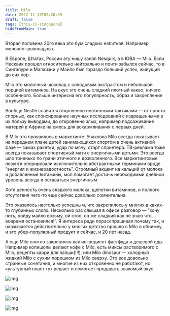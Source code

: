 ```yaml
---
title: Milo
date: 2022-11-13T06:20:39
draft: false
tags: [this-is-singapore]
hideFromMain: true
---
```

Вторая половина 20го века это бум сладких напитков. Например молочно-шоколадных.

В Европе, Штатах, России эту нишу занял Nesquik, а в ЮВА — Milo. Если Несквик прошел относительно нейтрально и почти забылся сейчас, то в Сингапуре и Малайзии у Майло был гораздо больший успех, живущий до сих пор.

Milo это молочный шоколад с солодовым экстрактом и небольшой порцией витаминов. На вкус это очень сладкий плотный какао, ничего особенного. Больше интересна его популярность, образ и закрепление в культуре.

Вообще Nestle славится откровенно неэтичными тактиками — от просто спорных, как спонсирование научных исследований с извращенными в их пользу выводами, до откровенно злых, например подсаживание матерей в Африке на смесь для вскармливания с первых дней.

В Milo это проявилось в маркетинге. Упаковка Milo всегда показывает на переднем плане детей занимающихся спортом в очень активной фазе — замах ракетки, удар по мячу, старт спринтера. ТВ-реклама тоже всегда показывает спортивный матч с энергичными детьми. Это всегда шло тоненько по грани этичного и дозволенного. Все маркетинговые лозунги оперировали исключительно абстрактными терминами вроде “энергия и жизнерадостность”. Огромный акцент на кальций от молока и добавленные витамины, мол помогает достичь необходимый дневной уровень всегда и оставаться энергичным. 

Хотя ценность очень сладкого молока, щепотки витаминов, и полного отсутствия чего-то еще сейчас довольно сомнительна. 

Это оказалось настолько успешным, что закрепилось у многих в каких-то глубинных слоях. Несколько раз слышал в офисе разговор — “хочу пить, пойду майло возьму, ой стоп, он же сладкий как не знаю что, вовремя остановился!”. Я интереса ради порасспрашивал почему так, и оказывается действительно у многих детство прошло c Milo в обнимку, и это убер-популярный продукт и сейчас, и 20 лет назад.

А еще Milo плотно закрепился как ингредиент фастфуда и дешевой еды. Например копишопы делают кофе с Milо, есть миксы растворимого с Milo, рецепты карри для лапши(!!!), или Milo dinosaur — холодный жидкий Milo с сухим порошком из Milo сверху. Это все довольно странные сочетания, и многие из них откровенно не работают, но культурный пласт тут решает и помогает продавать знакомый вкус.

![img](/images/this-is-singapore/photos/photo_157@13-11-2022_06-20-56.jpg#center)

![img](/images/this-is-singapore/photos/photo_158@13-11-2022_06-20-56.jpg#center)

![img](/images/this-is-singapore/photos/photo_159@13-11-2022_06-20-56.jpg#center)

![img](/images/this-is-singapore/photos/photo_160@13-11-2022_06-20-56.jpg#center)



 
